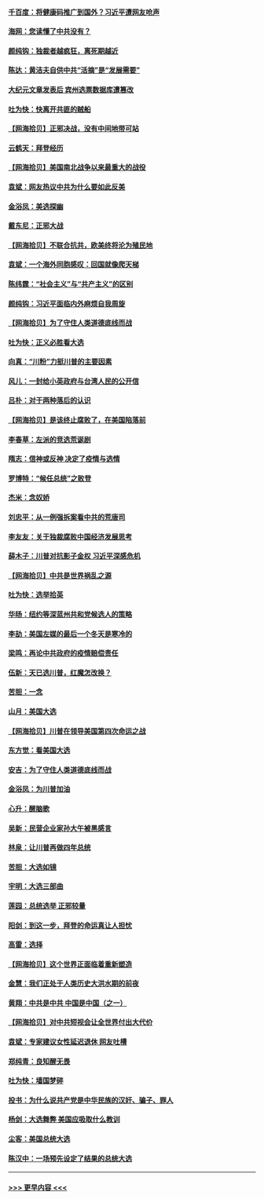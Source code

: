 #### [千百度：将健康码推广到国外？习近平遭网友呛声](../pages/nsc993/n12570808.md?t=11241702) 
#### [海网：您读懂了中共没有？](../pages/nsc993/n12570487.md?t=11241702) 
#### [颜纯钩：独裁者越疯狂，离死期越近](../pages/nsc993/n12569055.md?t=11241702) 
#### [陈达：黄洁夫自供中共“活摘”是“发展需要”](../pages/nsc993/n12568541.md?t=11241702) 
#### [大纪元文章发表后 宾州选票数据库遭篡改](../pages/nsc993/n12568105.md?t=11241702) 
#### [吐为快：快离开共匪的贼船](../pages/nsc993/n12568462.md?t=11241702) 
#### [【网海拾贝】正邪决战，没有中间地带可站](../pages/nsc993/n12568439.md?t=11241702) 
#### [云鹤天：拜登经历](../pages/nsc993/n12567294.md?t=11241702) 
#### [【网海拾贝】美国南北战争以来最重大的战役](../pages/nsc993/n12567247.md?t=11241702) 
#### [袁斌：网友热议中共为什么要如此反美](../pages/nsc993/n12567162.md?t=11241702) 
#### [金浴凤：美选探幽](../pages/nsc993/n12567147.md?t=11241702) 
#### [戴东尼：正邪大战](../pages/nsc993/n12567033.md?t=11241702) 
#### [【网海拾贝】不联合抗共，欧美终将沦为殖民地](../pages/nsc993/n12565068.md?t=11241702) 
#### [袁斌：一个海外同胞感叹：回国就像爬天梯](../pages/nsc993/n12564986.md?t=11241702) 
#### [陈纬霆：“社会主义”与“共产主义”的区别](../pages/nsc993/n12562417.md?t=11241702) 
#### [颜纯钩：习近平面临内外麻烦自我周旋](../pages/nsc993/n12563356.md?t=11241702) 
#### [【网海拾贝】为了守住人类道德底线而战](../pages/nsc993/n12562542.md?t=11241702) 
#### [吐为快：正义必胜看大选](../pages/nsc993/n12561967.md?t=11241702) 
#### [向真：“川粉”力挺川普的主要因素](../pages/nsc993/n12560774.md?t=11241702) 
#### [风儿：一封给小英政府与台湾人民的公开信](../pages/nsc993/n12560581.md?t=11241702) 
#### [吕朴：对于两种落后的认识](../pages/nsc993/n12560492.md?t=11241702) 
#### [【网海拾贝】是该终止腐败了，在美国陷落前](../pages/nsc993/n12559936.md?t=11241702) 
#### [李春草：左派的竞选荒诞剧](../pages/nsc993/n12558380.md?t=11241702) 
#### [隋志：信神或反神 决定了疫情与选情](../pages/nsc993/n12558255.md?t=11241702) 
#### [罗博特：“候任总统”之败登](../pages/nsc993/n12558189.md?t=11241702) 
#### [杰米：念奴娇](../pages/nsc993/n12558174.md?t=11241702) 
#### [刘忠平：从一例强拆案看中共的荒唐司](../pages/nsc993/n12558036.md?t=11241702) 
#### [李友友：关于独裁腐败中国经济发展思考](../pages/nsc993/n12558004.md?t=11241702) 
#### [薛木子：川普对抗影子金权 习近平深感危机](../pages/nsc993/n12557342.md?t=11241702) 
#### [【网海拾贝】中共是世界祸乱之源](../pages/nsc993/n12555353.md?t=11241702) 
#### [吐为快：选举拾英](../pages/nsc993/n12555041.md?t=11241702) 
#### [华旸：纽约等深蓝州共和党候选人的策略](../pages/nsc993/n12554309.md?t=11241702) 
#### [李劼：美国左媒的最后一个冬天是寒冷的](../pages/nsc993/n12552947.md?t=11241702) 
#### [梁鸣：再论中共政府的疫情赔偿责任](../pages/nsc993/n12553012.md?t=11241702) 
#### [伍新：天已选川普，红魔怎改换？](../pages/nsc993/n12552970.md?t=11241702) 
#### [苦胆：一念](../pages/nsc993/n12552957.md?t=11241702) 
#### [山月：美国大选](../pages/nsc993/n12552446.md?t=11241702) 
#### [【网海拾贝】川普在领导美国第四次命运之战](../pages/nsc993/n12551973.md?t=11241702) 
#### [东方觉：看美国大选](../pages/nsc993/n12551647.md?t=11241702) 
#### [安吉：为了守住人类道德底线而战](../pages/nsc993/n12551111.md?t=11241702) 
#### [金浴凤：为川普加油](../pages/nsc993/n12551085.md?t=11241702) 
#### [心升：醒脑歌](../pages/nsc993/n12550984.md?t=11241702) 
#### [吴新：民营企业家孙大午被黑感言](../pages/nsc993/n12550656.md?t=11241702) 
#### [林泉：让川普再做四年总统](../pages/nsc993/n12550640.md?t=11241702) 
#### [苦胆：大选如镜](../pages/nsc993/n12550630.md?t=11241702) 
#### [宇明：大选三部曲](../pages/nsc993/n12550603.md?t=11241702) 
#### [莲园：总统选举 正邪较量](../pages/nsc993/n12550594.md?t=11241702) 
#### [阳剑：到这一步，拜登的命运真让人担忧](../pages/nsc993/n12549093.md?t=11241702) 
#### [高雷：选择](../pages/nsc993/n12549087.md?t=11241702) 
#### [【网海拾贝】这个世界正面临着重新塑造](../pages/nsc993/n12548326.md?t=11241702) 
#### [金慧：我们正处于人类历史大洪水期的前夜](../pages/nsc993/n12547914.md?t=11241702) 
#### [黄翔：中共是中共 中国是中国（之一）](../pages/nsc993/n12547576.md?t=11241702) 
#### [【网海拾贝】对中共短视会让全世界付出大代价](../pages/nsc993/n12546043.md?t=11241702) 
#### [袁斌：专家建议女性延迟退休 网友吐槽](../pages/nsc993/n12545424.md?t=11241702) 
#### [郑纯青：良知醒无畏](../pages/nsc993/n12545394.md?t=11241702) 
#### [吐为快：墙国梦碎](../pages/nsc993/n12545309.md?t=11241702) 
#### [投书：为什么说共产党是中华民族的汉奸、骗子、罪人](../pages/nsc993/n12545089.md?t=11241702) 
#### [杨剑：大选舞弊 美国应吸取什么教训](../pages/nsc993/n12543937.md?t=11241702) 
#### [尘客：美国总统大选](../pages/nsc993/n12543828.md?t=11241702) 
#### [陈汉中：一场预先设定了结果的总统大选](../pages/nsc993/n12543564.md?t=11241702) 

----
#### [ >>> 更早内容 <<< ](../indexes/nsc993-earlier.md)

